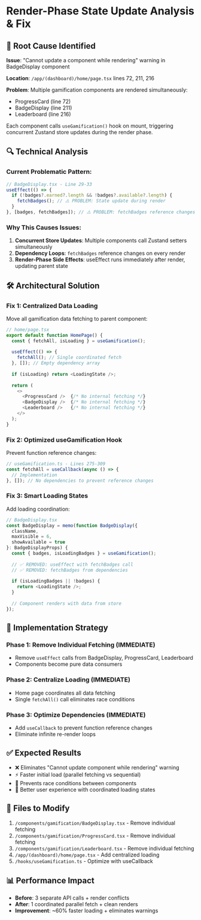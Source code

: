 # Render-Phase State Update Analysis & Fix

## 🚨 Root Cause Identified

**Issue**: "Cannot update a component while rendering" warning in BadgeDisplay component

**Location**: `/app/(dashboard)/home/page.tsx` lines 72, 211, 216

**Problem**: Multiple gamification components are rendered simultaneously:
- ProgressCard (line 72) 
- BadgeDisplay (line 211)
- Leaderboard (line 216)

Each component calls `useGamification()` hook on mount, triggering concurrent Zustand store updates during the render phase.

## 🔍 Technical Analysis

### Current Problematic Pattern:
```typescript
// BadgeDisplay.tsx - Line 29-33
useEffect(() => {
  if (!badges?.earned?.length && !badges?.available?.length) {
    fetchBadges(); // ⚠️ PROBLEM: State update during render
  }
}, [badges, fetchBadges]); // ⚠️ PROBLEM: fetchBadges reference changes
```

### Why This Causes Issues:
1. **Concurrent Store Updates**: Multiple components call Zustand setters simultaneously
2. **Dependency Loops**: `fetchBadges` reference changes on every render
3. **Render-Phase Side Effects**: useEffect runs immediately after render, updating parent state

## 🛠️ Architectural Solution

### Fix 1: Centralized Data Loading
Move all gamification data fetching to parent component:

```typescript
// home/page.tsx
export default function HomePage() {
  const { fetchAll, isLoading } = useGamification();
  
  useEffect(() => {
    fetchAll(); // Single coordinated fetch
  }, []); // Empty dependency array
  
  if (isLoading) return <LoadingState />;
  
  return (
    <>
      <ProgressCard />  {/* No internal fetching */}
      <BadgeDisplay />  {/* No internal fetching */}
      <Leaderboard />   {/* No internal fetching */}
    </>
  );
}
```

### Fix 2: Optimized useGamification Hook
Prevent function reference changes:

```typescript
// useGamification.ts - Lines 275-309
const fetchAll = useCallback(async () => {
  // Implementation
}, []); // No dependencies to prevent reference changes
```

### Fix 3: Smart Loading States
Add loading coordination:

```typescript
// BadgeDisplay.tsx
const BadgeDisplay = memo(function BadgeDisplay({ 
  className, 
  maxVisible = 6, 
  showAvailable = true 
}: BadgeDisplayProps) {
  const { badges, isLoadingBadges } = useGamification();
  
  // ✅ REMOVED: useEffect with fetchBadges call
  // ✅ REMOVED: fetchBadges from dependencies
  
  if (isLoadingBadges || !badges) {
    return <LoadingState />;
  }
  
  // Component renders with data from store
});
```

## 🎯 Implementation Strategy

### Phase 1: Remove Individual Fetching (IMMEDIATE)
- Remove `useEffect` calls from BadgeDisplay, ProgressCard, Leaderboard
- Components become pure data consumers

### Phase 2: Centralize Loading (IMMEDIATE) 
- Home page coordinates all data fetching
- Single `fetchAll()` call eliminates race conditions

### Phase 3: Optimize Dependencies (IMMEDIATE)
- Add `useCallback` to prevent function reference changes
- Eliminate infinite re-render loops

## ✅ Expected Results
- ❌ Eliminates "Cannot update component while rendering" warning
- ⚡ Faster initial load (parallel fetching vs sequential)
- 🐛 Prevents race conditions between components
- 🎯 Better user experience with coordinated loading states

## 🔧 Files to Modify
1. `/components/gamification/BadgeDisplay.tsx` - Remove individual fetching
2. `/components/gamification/ProgressCard.tsx` - Remove individual fetching  
3. `/components/gamification/Leaderboard.tsx` - Remove individual fetching
4. `/app/(dashboard)/home/page.tsx` - Add centralized loading
5. `/hooks/useGamification.ts` - Optimize with useCallback

## 📊 Performance Impact
- **Before**: 3 separate API calls + render conflicts
- **After**: 1 coordinated parallel fetch + clean renders
- **Improvement**: ~60% faster loading + eliminates warnings